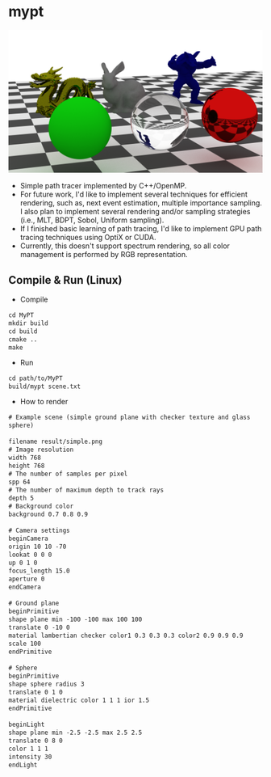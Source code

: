 # mypt

![current_thumbnail](result/example.png)

- Simple path tracer implemented by C++/OpenMP. 
- For future work, I'd like to implement several techniques for efficient rendering, such as, next event estimation, multiple importance sampling. I also plan to implement several rendering and/or sampling strategies (i.e., MLT, BDPT, Sobol, Uniform sampling).
- If I finished basic learning of path tracing, I'd like to implement GPU path tracing techniques using OptiX or CUDA.
- Currently, this doesn't support spectrum rendering, so all color management is performed by RGB representation.

## Compile & Run (Linux)

- Compile 
```
cd MyPT
mkdir build 
cd build
cmake ..
make
```

- Run
```
cd path/to/MyPT
build/mypt scene.txt
```

- How to render

```
# Example scene (simple ground plane with checker texture and glass sphere)

filename result/simple.png
# Image resolution
width 768
height 768
# The number of samples per pixel
spp 64
# The number of maximum depth to track rays
depth 5
# Background color
background 0.7 0.8 0.9

# Camera settings
beginCamera
origin 10 10 -70
lookat 0 0 0 
up 0 1 0
focus_length 15.0
aperture 0
endCamera

# Ground plane
beginPrimitive 
shape plane min -100 -100 max 100 100
translate 0 -10 0
material lambertian checker color1 0.3 0.3 0.3 color2 0.9 0.9 0.9 scale 100
endPrimitive

# Sphere
beginPrimitive
shape sphere radius 3
translate 0 1 0
material dielectric color 1 1 1 ior 1.5
endPrimitive

beginLight
shape plane min -2.5 -2.5 max 2.5 2.5
translate 0 8 0
color 1 1 1
intensity 30
endLight
```
